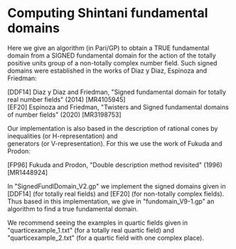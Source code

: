 # Computing Shintani fundamental domains
Here we give an algorithm (in Pari/GP) to obtain a TRUE fundamental domain from a SIGNED fundamental domain for the action of the totally positive units group of a non-totally complex number field. Such signed domains were established in the works of Diaz y Diaz, Espinoza and Friedman:

[DDF14] Diaz y Diaz and Friedman, "Signed fundamental domain for totally real number fields" (2014)  [MR4105945]    
[EF20] Espinoza and Friedman, "Twisters and Signed fundamental domains of number fields" (2020)  [MR3198753]        

 Our implementation is also based in the description of rational cones by inequalities (or H-representation) and    
 generators (or V-representation). For this we use the work of Fukuda and Prodon:   
 
 [FP96] Fukuda and Prodon, "Double description method revisited" (1996)  [MR1448924]  

In "SignedFundlDomain_V2.gp" we implement the signed domains given in [DDF14] (for totally real fields) and [EF20] (for non-totally complex fields).
Thus based in this implementation, we give in "fundomain_V9-1.gp" an algorithm to find a true fundamental domain.

We recommend seeing the examples in quartic fields given in "quarticexample_1.txt" (for a totally real quartic field) and "quarticexample_2.txt" (for a quartic field with one complex place).
